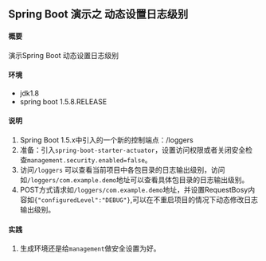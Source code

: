 ## Spring Boot 演示之 动态设置日志级别

#### 概要
演示Spring Boot 动态设置日志级别

#### 环境
* jdk1.8 
* spring boot 1.5.8.RELEASE

#### 说明
1. Spring Boot 1.5.x中引入的一个新的控制端点：/loggers
2. 准备：引入``spring-boot-starter-actuator``，设置访问权限或者关闭安全检查``management.security.enabled=false``。
3. 访问``/loggers`` 可以查看当前项目中各包目录的日志输出级别，访问如``/loggers/com.example.demo``地址可以查看具体包目录的日志输出级别。
4. POST方式请求如``/loggers/com.example.demo``地址，并设置RequestBosy内容如``{"configuredLevel":"DEBUG"}``,可以在不重启项目的情况下动态修改日志输出级别。

#### 实践
1. 生成环境还是给``management``做安全设置为好。


